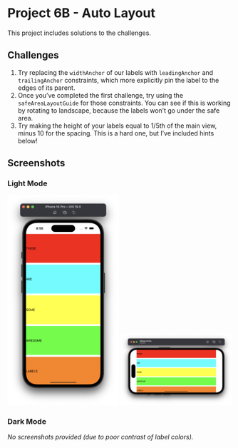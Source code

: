 # Project 6B - Auto Layout

This project includes solutions to the challenges.

## Challenges
1. Try replacing the `widthAnchor` of our labels with `leadingAnchor` and `trailingAnchor` constraints, which more explicitly pin the label to the edges of its parent.
2. Once you’ve completed the first challenge, try using the `safeAreaLayoutGuide` for those constraints. You can see if this is working by rotating to landscape, because the labels won’t go under the safe area.
3. Try making the height of your labels equal to 1/5th of the main view, minus 10 for the spacing. This is a hard one, but I’ve included hints below!

## Screenshots

### Light Mode

<div>
  <img src="Screenshots/Light/Light_01.png" width="250">
  <img src="Screenshots/Light/Light_02.png" width="250">
</div>

### Dark Mode

*No screenshots provided (due to poor contrast of label colors).*
